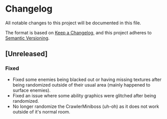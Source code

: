 # Changelog

All notable changes to this project will be documented in this file.

The format is based on [Keep a Changelog](https://keepachangelog.com/en/1.1.0/),
and this project adheres to [Semantic Versioning](https://semver.org/spec/v2.0.0.html).

## [Unreleased]

### Fixed
- Fixed some enemies being blacked out or having missing textures after being randomized outside of their usual area (mainly happened to surface enemies).
- Fixed an issue where some ability graphics were glitched after being randomized.
- No longer randomize the CrawlerMiniboss (uh-oh) as it does not work outside of it's normal room.

